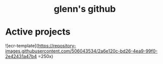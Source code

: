 <h1 align="center" style="margin-top: 0px;">glenn's github</h1>

# Active projects

![ecr-template](https://repository-images.githubusercontent.com/506043534/2a6e120c-bd26-4ea9-99f0-2e42431a47b4 =250x)

<!--
**replicant0wnz/replicant0wnz** is a ✨ _special_ ✨ repository because its `README.md` (this file) appears on your GitHub profile.

Here are some ideas to get you started:

- 🌱 I’m currently learning ...
- 👯 I’m looking to collaborate on ...
- 🤔 I’m looking for help with ...
- 💬 Ask me about ...
- 📫 How to reach me: ...
- 😄 Pronouns: ...
- ⚡ Fun fact: ...
-->
